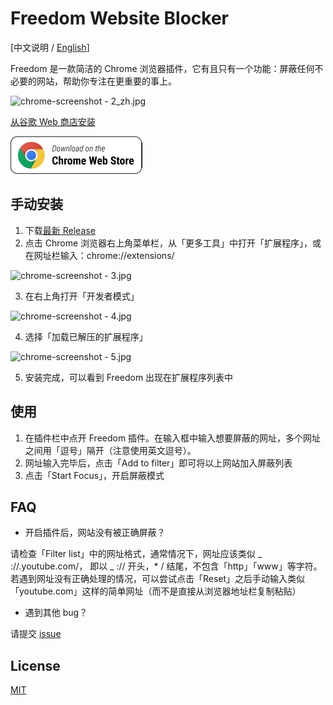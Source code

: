 # Freedom Website Blocker

[中文说明 / [English](README.md)]

Freedom 是一款简洁的 Chrome 浏览器插件，它有且只有一个功能：屏蔽任何不必要的网站，帮助你专注在更重要的事上。

![chrome-screenshot - 2_zh.jpg](https://i.loli.net/2021/05/26/KWvhl58Ha342gVP.jpg)

[从谷歌 Web 商店安装](https://chrome.google.com/webstore/detail/freedom-website-blocker/addknbmjckakcnlnmpddbaofgjllpamd)

[![Download](chrome_badge.png)](https://chrome.google.com/webstore/detail/freedom-website-blocker/addknbmjckakcnlnmpddbaofgjllpamd)

## 手动安装

1. 下载[最新 Release](https://github.com/LihaoWang/Website-blocker/releases/tag/1.0.1)
2. 点击 Chrome 浏览器右上角菜单栏，从「更多工具」中打开「扩展程序」，或在网址栏输入：chrome://extensions/

![chrome-screenshot - 3.jpg](https://i.loli.net/2021/05/26/XkrWzgGxcs62Y9D.jpg)

3. 在右上角打开「开发者模式」

![chrome-screenshot - 4.jpg](https://i.loli.net/2021/05/26/cMplsLd8x3qSPCV.jpg)

4. 选择「加载已解压的扩展程序」

![chrome-screenshot - 5.jpg](https://i.loli.net/2021/05/26/mMknT4AdxvLXlS6.jpg)

5. 安装完成，可以看到 Freedom 出现在扩展程序列表中

## 使用

1. 在插件栏中点开 Freedom 插件。在输入框中输入想要屏蔽的网址，多个网址之间用「逗号」隔开（注意使用英文逗号）。
2. 网址输入完毕后，点击「Add to filter」即可将以上网站加入屏蔽列表
3. 点击「Start Focus」，开启屏蔽模式

## FAQ

- 开启插件后，网站没有被正确屏蔽？

请检查「Filter list」中的网址格式，通常情况下，网址应该类似 _ ://.youtube.com/， 即以 _ :// 开头，\* / 结尾，不包含「http」「www」等字符。若遇到网址没有正确处理的情况，可以尝试点击「Reset」之后手动输入类似「youtube.com」这样的简单网址（而不是直接从浏览器地址栏复制粘贴）

- 遇到其他 bug？

请提交 [issue](https://github.com/LihaoWang/Website-blocker/issues)

## License

[MIT](https://choosealicense.com/licenses/mit/)
